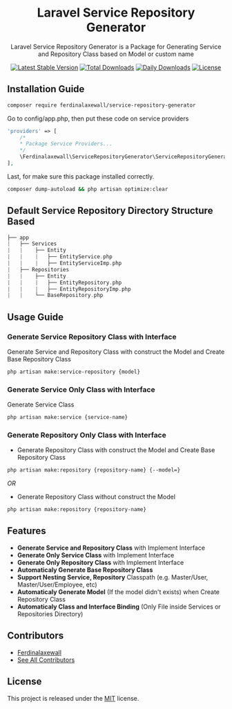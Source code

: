 <center>
<h1>Laravel Service Repository Generator</h1>
<p>Laravel Service Repository Generator is a Package for Generating Service and Repository Class based on Model or custom name</p>

[![Latest Stable Version](http://poser.pugx.org/ferdinalaxewall/service-repository-generator/v)](https://packagist.org/packages/ferdinalaxewall/service-repository-generator) [![Total Downloads](http://poser.pugx.org/ferdinalaxewall/service-repository-generator/downloads)](https://packagist.org/packages/ferdinalaxewall/service-repository-generator) [![Daily Downloads](http://poser.pugx.org/ferdinalaxewall/service-repository-generator/d/daily)](https://packagist.org/packages/ferdinalaxewall/service-repository-generator) [![License](http://poser.pugx.org/ferdinalaxewall/service-repository-generator/license)](https://packagist.org/packages/ferdinalaxewall/service-repository-generator)

</center>

## Installation Guide
```bash
composer require ferdinalaxewall/service-repository-generator
```

Go to config/app.php, then put these code on service providers
```php
'providers' => [
    /*
    * Package Service Providers...
    */
    \Ferdinalaxewall\ServiceRepositoryGenerator\ServiceRepositoryGeneratorProvider::class,
],
```

Last, for make sure this package installed correctly.
```bash
composer dump-autoload && php artisan optimize:clear
```

## Default Service Repository Directory Structure Based
```php
├── app
|   ├── Services          
|   |    ├── Entity          
|   |    |   ├── EntityService.php
|   |    |   ├── EntityServiceImp.php
|   ├── Repositories          
|   |    ├── Entity          
|   |    |   ├── EntityRepository.php
|   |    |   ├── EntityRepositoryImp.php 
|   |    └── BaseRepository.php
```

## Usage Guide

### Generate Service Repository Class with Interface
Generate Service and Repository Class with construct the Model and Create Base Repository Class
```bash
php artisan make:service-repository {model}
```

### Generate Service Only Class with Interface
Generate Service Class
```bash
php artisan make:service {service-name}
```

### Generate Repository Only Class with Interface
- Generate Repository Class with construct the Model and Create Base Repository Class
```bash
php artisan make:repository {repository-name} {--model=}
```

_OR_

- Generate Repository Class without construct the Model
```bash
php artisan make:repository {repository-name}
```

## Features
- **Generate Service and Repository Class** with Implement Interface
- **Generate Only Service Class** with Implement Interface
- **Generate Only Repository Class** with Implement Interface
- **Automaticaly Generate Base Repository Class**
- **Support Nesting Service, Repository** Classpath (e.g. Master/User, Master/User/Employee, etc)
- **Automaticaly Generate Model** (If the model didn't exists) when Create Repository Class
- **Automaticaly Class and Interface Binding** (Only File inside Services or Repositories Directory)

## Contributors
- [Ferdinalaxewall](https://github.com/ferdinalaxewall)
- [See All Contributors](https://github.com/ferdinalaxewall/service-repository-generator/contributors)

## License
This project is released under the [MIT](http://opensource.org/licenses/MIT) license.